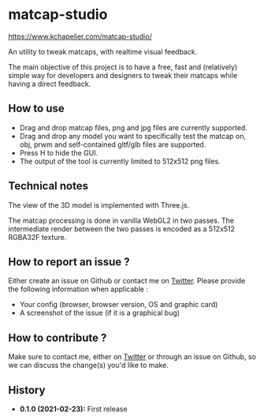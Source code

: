 # matcap-studio

https://www.kchapelier.com/matcap-studio/

An utility to tweak matcaps, with realtime visual feedback.

The main objective of this project is to have a free, fast and (relatively) simple way for developers and designers to tweak their matcaps while having a direct feedback.

## How to use

 - Drag and drop matcap files, png and jpg files are currently supported.
 - Drag and drop any model you want to specifically test the matcap on, obj, prwm and self-contained gltf/glb files are supported.
 - Press H to hide the GUI.
 - The output of the tool is currently limited to 512x512 png files.

## Technical notes

The view of the 3D model is implemented with Three.js.

The matcap processing is done in vanilla WebGL2 in two passes. The intermediate render between the two passes is encoded as a 512x512 RGBA32F texture.

## How to report an issue ?

Either create an issue on Github or contact me on [Twitter](https://twitter.com/kchplr). Please provide the following information when applicable :

 - Your config (browser, browser version, OS and graphic card)
 - A screenshot of the issue (if it is a graphical bug)

## How to contribute ?

Make sure to contact me, either on [Twitter](https://twitter.com/kchplr) or through an issue on Github, so we can discuss the change(s) you'd like to make.

## History

 - **0.1.0 (2021-02-23):** First release